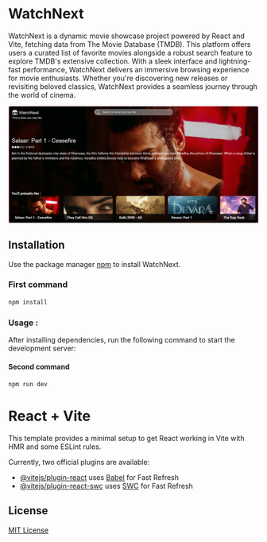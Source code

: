 # WatchNext

WatchNext is a dynamic movie showcase project powered by React and Vite, fetching data from The Movie Database (TMDB). This platform offers users a curated list of favorite movies alongside a robust search feature to explore TMDB's extensive collection. With a sleek interface and lightning-fast performance, WatchNext delivers an immersive browsing experience for movie enthusiasts. Whether you're discovering new releases or revisiting beloved classics, WatchNext provides a seamless journey through the world of cinema.

![Project Image](/project-watchnext.png)

## Installation

Use the package manager [npm](https://www.npmjs.com/) to install WatchNext.

### First command

```bash
npm install
```

### Usage :

After installing dependencies, run the following command to start the development server:

#### Second command

```bash
npm run dev
```

# React + Vite

This template provides a minimal setup to get React working in Vite with HMR and some ESLint rules.

Currently, two official plugins are available:

- [@vitejs/plugin-react](https://github.com/vitejs/vite-plugin-react/blob/main/packages/plugin-react/README.md) uses [Babel](https://babeljs.io/) for Fast Refresh
- [@vitejs/plugin-react-swc](https://github.com/vitejs/vite-plugin-react-swc) uses [SWC](https://swc.rs/) for Fast Refresh

## License

[MIT License](https://choosealicense.com/licenses/mit/)
